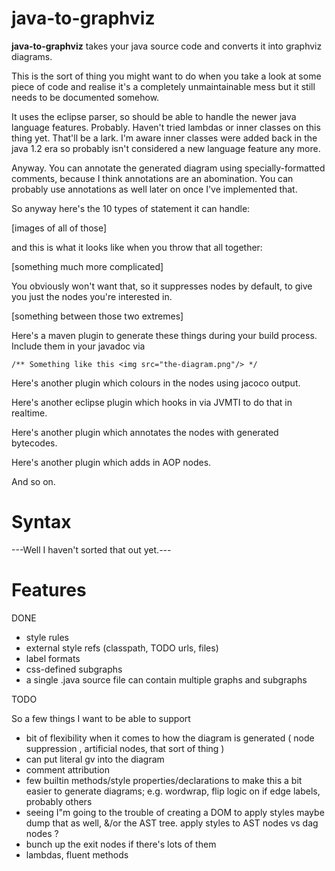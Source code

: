 # java-to-graphviz

**java-to-graphviz** takes your java source code and converts it into graphviz diagrams.

This is the sort of thing you might want to do when you take a look at some piece of code and realise it's a completely 
unmaintainable mess but it still needs to be documented somehow.

It uses the eclipse parser, so should be able to handle the newer java language features. Probably.
Haven't tried lambdas or inner classes on this thing yet. That'll be a lark.
I'm aware inner classes were added back in the java 1.2 era so probably isn't considered a new language feature any more.

Anyway. You can annotate the generated diagram using specially-formatted comments, because I think annotations
are an abomination. You can probably use annotations as well later on once I've implemented that.

So anyway here's the 10 types of statement it can handle:

[images of all of those]

and this is what it looks like when you throw that all together:

[something much more complicated]

You obviously won't want that, so it suppresses nodes by default, to give you just the nodes you're interested in.

[something between those two extremes]

Here's a maven plugin to generate these things during your build process. Include them in your javadoc via

    /** Something like this <img src="the-diagram.png"/> */
    
Here's another plugin which colours in the nodes using jacoco output.

Here's another eclipse plugin which hooks in via JVMTI to do that in realtime.

Here's another plugin which annotates the nodes with generated bytecodes.

Here's another plugin which adds in AOP nodes.

And so on.

# Syntax

---Well I haven't sorted that out yet.---

# Features

DONE
* style rules
* external style refs (classpath, TODO urls, files)
* label formats
* css-defined subgraphs
* a single .java source file can contain multiple graphs and subgraphs

TODO

So a few things I want to be able to support

* bit of flexibility when it comes to how the diagram is generated ( node suppression , artificial nodes, that sort of thing )
* can put literal gv into the diagram
* comment attribution 
* few builtin methods/style properties/declarations to make this a bit easier to generate diagrams; e.g. wordwrap, flip logic on if edge labels, probably others
* seeing I"m going to the trouble of creating a DOM to apply styles maybe dump that as well, &/or the AST tree. apply styles to AST nodes vs dag nodes ?
* bunch up the exit nodes if there's lots of them
* lambdas, fluent methods


